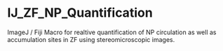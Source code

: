 # IJ_ZF_NP_Quantification
ImageJ / Fiji Macro for realtive quantification of NP circulation as well as accumulation sites in ZF using stereomicroscopic images.
